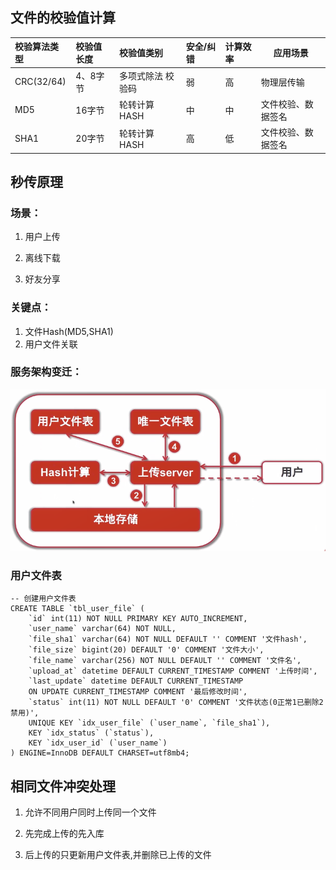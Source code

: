 ## 文件的校验值计算

| 校验算法类型 | 校验值长度 | 校验值类别        | 安全/纠错 | 计算效率 | 应用场景           |
| :----------- | :--------- | :---------------- | :-------- | :------- | ------------------ |
| CRC(32/64)   | 4、8字节   | 多项式除法 校验码 | 弱        | 高       | 物理层传输         |
| MD5          | 16字节     | 轮转计算HASH      | 中        | 中       | 文件校验、数据签名 |
| SHA1         | 20字节     | 轮转计算HASH      | 高        | 低       | 文件校验、数据签名 |

## 秒传原理

### 场景：

1. 用户上传

2. 离线下载

3. 好友分享

### 关键点：

1. 文件Hash(MD5,SHA1)
2. 用户文件关联

### 服务架构变迁：

![image-20200812173503986](image-20200812173503986.png)

### 用户文件表

```mysql
-- 创建用户文件表
CREATE TABLE `tbl_user_file` (
    `id` int(11) NOT NULL PRIMARY KEY AUTO_INCREMENT,
    `user_name` varchar(64) NOT NULL,
    `file_sha1` varchar(64) NOT NULL DEFAULT '' COMMENT '文件hash',
    `file_size` bigint(20) DEFAULT '0' COMMENT '文件大小',
    `file_name` varchar(256) NOT NULL DEFAULT '' COMMENT '文件名',
    `upload_at` datetime DEFAULT CURRENT_TIMESTAMP COMMENT '上传时间',
    `last_update` datetime DEFAULT CURRENT_TIMESTAMP 
    ON UPDATE CURRENT_TIMESTAMP COMMENT '最后修改时间',
    `status` int(11) NOT NULL DEFAULT '0' COMMENT '文件状态(0正常1已删除2禁用)',
    UNIQUE KEY `idx_user_file` (`user_name`, `file_sha1`),
    KEY `idx_status` (`status`),
    KEY `idx_user_id` (`user_name`)
) ENGINE=InnoDB DEFAULT CHARSET=utf8mb4;
```

## 相同文件冲突处理

1. 允许不同用户同时上传同一个文件

2. 先完成上传的先入库

3. 后上传的只更新用户文件表,并删除已上传的文件
